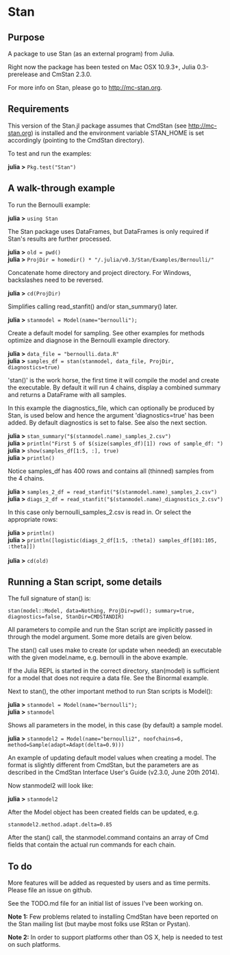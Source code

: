 # Stan

## Purpose

A package to use Stan (as an external program) from Julia. 

Right now the package has been tested on Mac OSX 10.9.3+, Julia 0.3-prerelease and CmStan 2.3.0.

For more info on Stan, please go to <http://mc-stan.org>.

## Requirements

This version of the Stan.jl package assumes that CmdStan (see <http://mc-stan.org>) is installed and the environment variable STAN_HOME is set accordingly (pointing to the CmdStan directory).

To test and run the examples:

**julia >** ``Pkg.test("Stan")``

## A walk-through example

To run the Bernoulli example:

**julia >** ``using Stan``

The Stan package uses DataFrames, but DataFrames is only required if Stan's results are further processed.

**julia >** ``old = pwd()``
<br>**julia >** ``ProjDir = homedir() * "/.julia/v0.3/Stan/Examples/Bernoulli/"``

Concatenate home directory and project directory. For Windows, backslashes need to be reversed.

**julia >** ``cd(ProjDir)``

Simplifies calling read_stanfit() and/or stan_summary() later.

**julia >** ``stanmodel = Model(name="bernoulli");``

Create a default model for sampling. See other examples for methods optimize and diagnose in the Bernoulli example directory.

**julia >** ``data_file = "bernoulli.data.R"``
<br>**julia >** ``samples_df = stan(stanmodel, data_file, ProjDir, diagnostics=true)``

'stan()' is the work horse, the first time it will compile the model and create the executable.
By default it will run 4 chains, display a combined summary and returns a DataFrame with all samples.

In this example the diagnostics_file, which can optionally be produced by Stan, is used below and hence the argument 'diagnostics=true' has been added. By default diagnostics is set to false. See also the next section.

**julia >** ``stan_summary("$(stanmodel.name)_samples_2.csv")``
<br>**julia >** ``println("First 5 of $(size(samples_df)[1]) rows of sample_df: ")``
<br>**julia >** ``show(samples_df[1:5, :], true)``
<br>**julia >** ``println()``

Notice samples_df has 400 rows and contains all (thinned) samples from the 4 chains.

**julia >** ``samples_2_df = read_stanfit("$(stanmodel.name)_samples_2.csv")``
<br>**julia >** ``diags_2_df = read_stanfit("$(stanmodel.name)_diagnostics_2.csv")``

In this case only bernoulli_samples_2.csv is read in. Or select the appropriate rows:

**julia >** ``println()``
<br>**julia >** ``println([logistic(diags_2_df[1:5, :theta]) samples_df[101:105, :theta]])``
<br>
<br>**julia >** ``cd(old)``

## Running a Stan script, some details

The full signature of stan() is:

``stan(model::Model, data=Nothing, ProjDir=pwd(); summary=true, diagnostics=false, StanDir=CMDSTANDIR)``

All parameters to compile and run the Stan script are implicitly passed in through the model argument. Some more details are given below.

The stan() call uses make to create (or update when needed) an executable with the given model.name, e.g. bernoulli in the above example.

If the Julia REPL is started in the correct directory, stan(model) is sufficient for a model that does not require a data file. See the Binormal example.

Next to stan(), the other important method to run Stan scripts is Model():

**julia >** ``stanmodel = Model(name="bernoulli");``
<br>**julia >** ``stanmodel``

Shows all parameters in the model, in this case (by default) a sample model. 

**julia >** ``stanmodel2 = Model(name="bernoulli2", noofchains=6, method=Sample(adapt=Adapt(delta=0.9)))``

An example of updating default model values when creating a model. The format is slightly different from CmdStan, but the parameters are as described in the CmdStan Interface User's Guide (v2.3.0, June 20th 2014). 

Now stanmodel2 will look like:

**julia >** ``stanmodel2``

After the Model object has been created fields can be updated, e.g.

``stanmodel2.method.adapt.delta=0.85``

After the stan() call, the stanmodel.command contains an array of Cmd fields that contain the actual run commands for each chain.

## To do

More features will be added as requested by users and as time permits. Please file an issue on github.

See the TODO.md file for an initial list of issues I've been working on.

**Note 1:** Few problems related to installing CmdStan have been reported on the Stan mailing list (but maybe most folks use RStan or Pystan).

**Note 2:** In order to support platforms other than OS X, help is needed to test on such platforms.